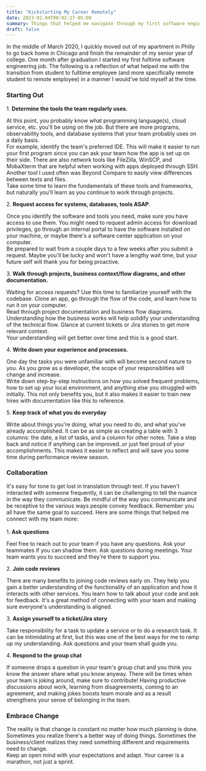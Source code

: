 ```yaml
---
title: "Kickstarting My Career Remotely"
date: 2023-02-04T00:02:17-05:00
summary: Things that helped me navigate through my first software engineering job right out of college.
draft: false
---
```

In the middle of March 2020, I quickly moved out of my apartment in Philly to go back home in Chicago and finish the remainder of my senior year of college. One month after graduation I started my first fulltime software engineering job. The following is a reflection of what helped me with the transition from student to fulltime employee (and more specifically remote student to remote employee) in a manner I would've told myself at the time.
<br />

<h3>Starting Out</h3>
1. <b>Determine the tools the team regularly uses.</b> 
<p> At this point, you probably know what programming language(s), cloud service, etc. you'll be using on the job. But there are more programs, observability tools, and database systems that your team probably uses on a daily basis. 
<br />For example, identify the team's preferred IDE. This will make it easier to run your first program since you can ask your team how the app is set up on their side. There are also network tools like FileZilla, WinSCP, and MobaXterm that are helpful when working with apps deployed through SSH. Another tool I used often was Beyond Compare to easily view differences between texts and files. 
<br />Take some time to learn the fundamentals of these tools and frameworks, but naturally you'll learn as you continue to work through projects. </p>
2. <b>Request access for systems, databases, tools ASAP</b>. <p> Once you identify the software and tools you need, make sure you have access to use them. You might need to request admin access for download privileges, go through an internal portal to have the software installed on your machine, or maybe there's a software center application on your computer. 
<br />Be prepared to wait from a couple days to a few weeks after you submit a request. Maybe you'll be lucky and won't have a lengthy wait time, but your future self will thank you for being proactive. </p>
3. <b>Walk through projects, business context/flow diagrams, and other documentation.</b> <p> Waiting for access requests? Use this time to familiarize yourself with the codebase. Clone an app, go through the flow of the code, and learn how to run it on your computer. 
<br />Read through project documentation and business flow diagrams. Understanding how the business works will help solidify your understanding of the technical flow. Glance at current tickets or Jira stories to get more relevant context. 
<br />Your understanding will get better over time and this is a good start. </p>
4. <b>Write down your experience and processes.</b> <p> One day the tasks you were unfamiliar with will become second nature to you. As you grow as a developer, the scope of your responsiblities will change and increase.
<br />Write down step-by-step instructions on how you solved frequent problems, how to set up your local environment, and anything else you struggled with initially. This not only benefits you, but it also makes it easier to train new hires with documentation like this to reference. </p>
5. <b>Keep track of what you do everyday</b> <p> Write about things you're doing, what you need to do, and what you've already accomplished. It can be as simple as creating a table with 3 columns: the date, a list of tasks, and a column for other notes. Take a step back and notice if anything can be improved..or just feel proud of your accomplishments. This makes it easier to reflect and will save you some time during performance review season. </p>

<h3>Collaboration</h3>
It's easy for tone to get lost in translation through text. If you haven't interacted with someone frequently, it can be challenging to tell the nuance in the way they communicate. Be mindful of the way you communicate and be receptive to the various ways people convey feedback. Remember you all have the same goal to succeed. Here are some things that helped me connect with my team more:<br /><br />
1. <b>Ask questions</b> <p>Feel free to reach out to your team if you have any questions. Ask your teammates if you can shadow them. Ask questions during meetings. Your team wants you to succeed and they're there to support you.</p>
2. <b>Join code reviews</b> <p>There are many benefits to joining code reviews early on. They help you gain a better understanding of the functionality of an application and how it interacts with other services. You learn how to talk about your code and ask for feedback. It's a great method of connecting with your team and making sure everyone's understanding is aligned. </p>
3. <b>Assign yourself to a ticket/Jira story</b> <p>Take responsibility for a task to update a service or to do a research task. It can be intimidating at first, but this was one of the best ways for me to ramp up my understanding. Ask questions and your team shall guide you.</p>
4. <b>Respond to the group chat</b> <p>If someone drops a question in your team's group chat and you think you know the answer share what you know anyway. There will be times when your team is joking around, make sure to contribute! Having productive discussions about work, learning from disagreements, coming to an agreement, and making jokes boosts team morale and as a result strengthens your sense of belonging in the team. </p>

<h3>Embrace Change</h3>
The reality is that change is constant no matter how much planning is done. Sometimes you realize there's a better way of doing things. Sometimes the business/client realizes they need something different and requirements need to change.
<br />Keep an open mind with your expectations and adapt. Your career is a marathon, not just a sprint.